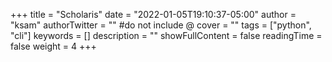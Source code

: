 +++
title = "Scholaris"
date = "2022-01-05T19:10:37-05:00"
author = "ksam"
authorTwitter = "" #do not include @
cover = ""
tags = ["python", "cli"]
keywords = []
description = ""
showFullContent = false
readingTime = false
weight = 4
+++
